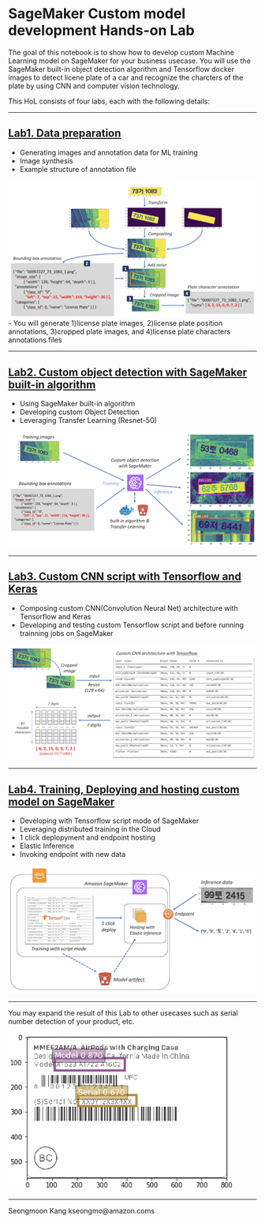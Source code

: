 # SageMaker Custom model development Hands-on Lab

The goal of this notebook is to show how to develop custom Machine Learning model on SageMaker for your business usecase. 
You will use the SageMaker built-in object detection algorithm and Tensorflow docker images to detect licene plate of a car and recognize the charcters of the plate by using CNN and computer vision technology. 

This HoL consists of four labs, each with the following details:

<hr/>  

## [Lab1. Data preparation](Lab1-data-prep.ipynb)
- Generating images and annotation data for ML training 
- Image synthesis  
- Example structure of annotation file  


<img src='imgs/Lab1.png' stype='width:600px;'/> 
- You will generate 1)license plate images, 2)license plate position annotations, 3)cropped plate images, and 4)license plate characters annotations files
  
  
  
  
  
<hr/>  

## [Lab2. Custom object detection with SageMaker built-in algorithm](Lab2-custom-object-detection.ipynb)
- Using SageMaker built-in algorithm
- Developing custom Object Detection 
- Leveraging Transfer Learning (Resnet-50)

<img src='imgs/Lab2.png' stype='width:600px;'/> 
  
  
  
  
   
<hr/>  

## [Lab3. Custom CNN script with Tensorflow and Keras](Lab3-custom-CNN-script-with-TF.ipynb)
- Composing custom CNN(Convolution Neural Net) architecture with Tensorflow and Keras  
- Developing and testing custom Tensorflow script and before running trainning jobs on SageMaker


<img src='imgs/Lab3.png' stype='width:600px;'/> 
  
  
  
  
  
<hr/>  

## [Lab4. Training, Deploying and hosting custom model on SageMaker](Lab4-train-deploy-host-on-SM.ipynb)
- Developing with Tensorflow script mode of SageMaker
- Leveraging distributed training in the Cloud
- 1 click deplopyment and endpoint hosting
- Elastic Inference 
- Invoking endpoint with new data

<img src='imgs/Lab4.png' stype='width:600px;'/> 
  
  
  
  
<hr/>
  
You may expand the result of this Lab to other usecases such as serial number detection of your product, etc.
  
<img src='imgs/OtherUsecase.png' stype='width:200px;'/> 
  
<hr/>
Seongmoon Kang  
kseongmo@amazon.coms

